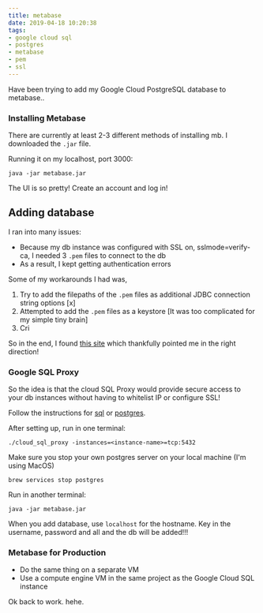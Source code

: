 ```yaml
---
title: metabase
date: 2019-04-18 10:20:38
tags:
- google cloud sql
- postgres
- metabase
- pem
- ssl
---
```


Have been trying to add my Google Cloud PostgreSQL database to metabase..<!-- more -->

### Installing Metabase
There are currently at least 2-3 different methods of installing mb. I downloaded the `.jar` file. 

Running it on my localhost, port 3000:
```
java -jar metabase.jar
```

The UI is so pretty! Create an account and log in!

## Adding database

I ran into many issues:
- Because my db instance was configured with SSL on, sslmode=verify-ca, I needed 3 `.pem` files to connect to the db
- As a result, I kept getting authentication errors

Some of my workarounds I had was, 
1. Try to add the filepaths of the `.pem` files as additional JDBC connection string options [x]
2. Attempted to add the `.pem` files as a keystore [It was too complicated for my simple tiny brain]
3. Cri

So in the end, I found [this site](https://discourse.metabase.com/t/how-to-connect-via-ssl-pem-files-to-mysql-google-cloud/2867/2) which thankfully pointed me in the right direction!

### Google SQL Proxy

So the idea is that the cloud SQL Proxy would provide secure access to your db instances without having to whitelist IP or configure SSL! 

Follow the instructions for [sql](https://cloud.google.com/sql/docs/mysql/sql-proxy) or [postgres](https://cloud.google.com/sql/docs/postgres/connect-admin-proxy).

After setting up, run in one terminal:
```
./cloud_sql_proxy -instances=<instance-name>=tcp:5432
```
Make sure you stop your own postgres server on your local machine (I'm using MacOS)
```
brew services stop postgres
```

Run in another terminal: 
```
java -jar metabase.jar
```

When you add database, use `localhost` for the hostname. Key in the username, password and all and the db will be added!!! 

### Metabase for Production

- Do the same thing on a separate VM
- Use a compute engine VM in the same project as the Google Cloud SQL instance 

Ok back to work. hehe.